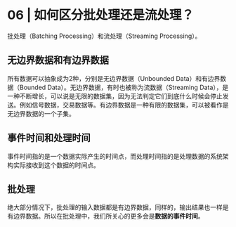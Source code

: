 # 06 | 如何区分批处理还是流处理？

批处理（Batching Processing）和流处理（Streaming Processing）。

## 无边界数据和有边界数据

所有数据可以抽象成为2种，分别是无边界数据（Unbounded Data）和有边界数据（Bounded Data）。无边界数据，有时也被称为流数据（Streaming Data），是一种不断增长，可以说是无限的数据集，因为无法判定它们到底什么时候会停止发送。例如信号数据，交易数据等。有边界数据是一种有限的数据集，可以被看作是无边界数据的一个子集。

## 事件时间和处理时间

事件时间指的是一个数据实际产生的时间点，而处理时间指的是处理数据的系统架构实际接收到这个数据的时间点。

## 批处理

绝大部分情况下，批处理的输入数据都是有边界数据，同样的，输出结果也一样是有边界数据。所以在批处理中，我们所关心的更多会是**数据的事件时间**。
